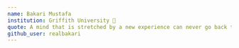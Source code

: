 ```yaml
---
name: Bakari Mustafa 
institution: Griffith University 🚩 
quote: A mind that is stretched by a new experience can never go back to its old dimensions.
github_user: realbakari
---
```

